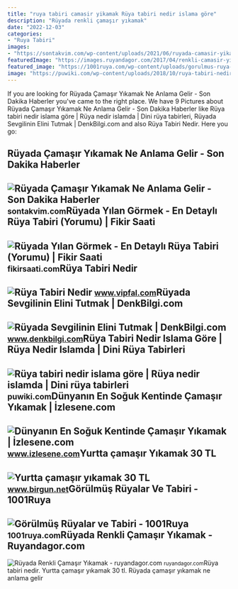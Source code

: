```yaml
---
title: "ruya tabiri camasir yikamak Rüya tabiri nedir islama göre"
description: "Rüyada renkli çamaşır yıkamak"
date: "2022-12-03"
categories:
- "Ruya Tabiri"
images:
- "https://sontakvim.com/wp-content/uploads/2021/06/ruyada-camasir-yikamak-ne-demek.jpg"
featuredImage: "https://images.ruyandagor.com/2017/04/renkli-camasir-yikamak-1736.jpg"
featured_image: "https://1001ruya.com/wp-content/uploads/gorulmus-ruya-ve-anlamlari.jpg"
image: "https://puwiki.com/wp-content/uploads/2018/10/ruya-tabiri-nedir-islama-gore.jpg"
---
```


If you are looking for Rüyada Çamaşır Yıkamak Ne Anlama Gelir - Son Dakika Haberler you've came to the right place. We have 9 Pictures about Rüyada Çamaşır Yıkamak Ne Anlama Gelir - Son Dakika Haberler like Rüya tabiri nedir islama göre | Rüya nedir islamda | Dini rüya tabirleri, Rüyada Sevgilinin Elini Tutmak | DenkBilgi.com and also Rüya Tabiri Nedir. Here you go:

Rüyada Çamaşır Yıkamak Ne Anlama Gelir - Son Dakika Haberler
------------------------------------------------------------

 ![Rüyada Çamaşır Yıkamak Ne Anlama Gelir - Son Dakika Haberler](https://sontakvim.com/wp-content/uploads/2021/06/ruyada-camasir-yikamak-ne-demek.jpg) <small>sontakvim.com</small>Rüyada Yılan Görmek - En Detaylı Rüya Tabiri (Yorumu) | Fikir Saati
-------------------------------------------------------------------

 ![Rüyada Yılan Görmek - En Detaylı Rüya Tabiri (Yorumu) | Fikir Saati](https://fikirsaati.com/wp-content/uploads/2021/09/ruyada-yilan-gormek-en-detayli-ruya-tabiri-yorumu.jpg) <small>fikirsaati.com</small>Rüya Tabiri Nedir
-----------------

 ![Rüya Tabiri Nedir](https://www.vipfal.com/my_documents/my_pictures/E7Z_ruya-tabiri-nedir.jpg) <small>www.vipfal.com</small>Rüyada Sevgilinin Elini Tutmak | DenkBilgi.com
----------------------------------------------

 ![Rüyada Sevgilinin Elini Tutmak | DenkBilgi.com](http://www.denkbilgi.com/wp-content/uploads/ruya-tabiri1.jpg) <small>www.denkbilgi.com</small>Rüya Tabiri Nedir Islama Göre | Rüya Nedir Islamda | Dini Rüya Tabirleri
------------------------------------------------------------------------

 ![Rüya tabiri nedir islama göre | Rüya nedir islamda | Dini rüya tabirleri](https://puwiki.com/wp-content/uploads/2018/10/ruya-tabiri-nedir-islama-gore.jpg) <small>puwiki.com</small>Dünyanın En Soğuk Kentinde Çamaşır Yıkamak | İzlesene.com
---------------------------------------------------------

 ![Dünyanın En Soğuk Kentinde Çamaşır Yıkamak | İzlesene.com](https://i1.imgiz.com/rshots/10651/dunyanin-en-soguk-kentinde-camasir-yikamak_10651007-19510_1200x630.jpg) <small>www.izlesene.com</small>Yurtta çamaşır Yıkamak 30 TL
----------------------------

 ![Yurtta çamaşır yıkamak 30 TL](https://static.birgun.net/resim/haber-detay-resim/2021/12/18/yurtta-camasir-yikamak-30-tl-956934-5.jpg) <small>www.birgun.net</small>Görülmüş Rüyalar Ve Tabiri - 1001Ruya
-------------------------------------

 ![Görülmüş Rüyalar ve Tabiri - 1001Ruya](https://1001ruya.com/wp-content/uploads/gorulmus-ruya-ve-anlamlari.jpg) <small>1001ruya.com</small>Rüyada Renkli Çamaşır Yıkamak - Ruyandagor.com
----------------------------------------------

 ![Rüyada Renkli Çamaşır Yıkamak - ruyandagor.com](https://images.ruyandagor.com/2017/04/renkli-camasir-yikamak-1736.jpg) <small>ruyandagor.com</small>Rüya tabiri nedir. Yurtta çamaşır yıkamak 30 tl. Rüyada çamaşır yıkamak ne anlama gelir
